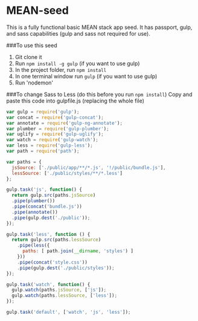 # MEAN-seed
This is a fully functional basic MEAN stack app seed. It has passport, gulp, and sass capabilities (gulp and sass not required for use).

###To use this seed
1. Git clone it
2. Run `npm install -g gulp` (if you want to use gulp)
3. In the project folder, run `npm install`
4. In one terminal window run `gulp` (if you want to use gulp)
5. Run 'nodemon'

###To change Sass to Less (do this before you run `npm install`)
Copy and paste this code into gulpfile.js (replacing the whole file)
```javascript
var gulp = require('gulp');
var concat = require('gulp-concat');
var annotate = require('gulp-ng-annotate');
var plumber = require('gulp-plumber');
var uglify = require('gulp-uglify');
var watch = require('gulp-watch');
var less = require('gulp-less');
var path = require('path');

var paths = {
  jsSource: ['./public/app/**/*.js', '!/public/bundle.js'],
  lessSource: ['./public/styles/**/*.less']
};

gulp.task('js', function() {
  return gulp.src(paths.jsSource)
  .pipe(plumber())
  .pipe(concat('bundle.js'))
  .pipe(annotate())
  .pipe(gulp.dest('./public'));
});

gulp.task('less', function () {
  return gulp.src(paths.lessSource)
    .pipe(less({
      paths: [ path.join(__dirname, 'styles') ]
    }))
    .pipe(concat('style.css'))
    .pipe(gulp.dest('./public/styles'));
});

gulp.task('watch', function() {
  gulp.watch(paths.jsSource, ['js']);
  gulp.watch(paths.lessSource, ['less']);
});

gulp.task('default', ['watch', 'js', 'less']);

```
